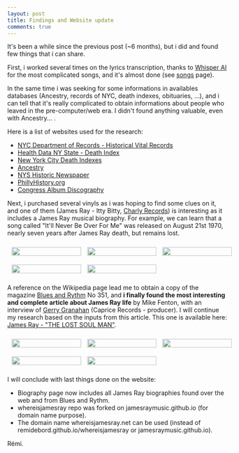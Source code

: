```yaml
---
layout: post
title: Findings and Website update
comments: true
---
```


It's been a while since the previous post (~6 months), but i did and found few things that i can share.

First, i worked several times on the lyrics transcription, thanks to [Whisper AI](https://openai.com/research/whisper) for the most complicated songs, and it's almost done (see [songs](./songs.md) page).

In the same time i was seeking for some informations in availables databases (Ancestry, records of NYC, death indexes, obituaries, ...), and i can tell that it's really complicated to obtain informations about people who leaved in the pre-computer/web era. I didn't found anything valuable, even with Ancestry... . 

Here is a list of websites used for the research:
- [NYC Department of Records - Historical Vital Records](https://a860-historicalvitalrecords.nyc.gov/digital-vital-records)
- [Health Data NY State - Death Index](https://health.data.ny.gov/Health/Genealogical-Research-Death-Index-Beginning-1957/vafa-pf2s)
- [New York City Death Indexes](https://www.deathindexes.com/newyork/city.html)
- [Ancestry](https://www.ancestry.com/)
- [NYS Historic Newspaper](https://nyshistoricnewspapers.org/)
- [PhillyHistory.org](https://www.phillyhistory.org/PhotoArchive/Home.aspx)
- [Congress Album Discography](https://www.bsnpubs.com/mca/congress/congress.html)

Next, i purchased several vinyls as i was hoping to find some clues on it, and one of them (James Ray - Itty Bitty, [Charly Records](https://www.charly.co.uk/)) is interesting as it includes a James Ray musical biography. For example, we can learn that a song called "It'll Never Be Over For Me" was released on August 21st 1970, nearly seven years after James Ray death, but remains lost.

<style>
    .image-gallery { column-count: 3; }
    img { width: 100%; height: auto; padding: 10px; }
</style>

<div class="image-gallery">
    <a href="{{ "/uploads/photos/IMG_1456.JPG" | relative_url }}"><img src="{{ "/uploads/photos/IMG_1456.JPG" | relative_url }}"/></a>
    <a href="{{ "/uploads/photos/IMG_1457.JPG" | relative_url }}"><img src="{{ "/uploads/photos/IMG_1457.JPG" | relative_url }}"/></a>
    <a href="{{ "/uploads/photos/IMG_1458.JPG" | relative_url }}"><img src="{{ "/uploads/photos/IMG_1458.JPG" | relative_url }}"/></a>
    <a href="{{ "/uploads/photos/IMG_1459.JPG" | relative_url }}"><img src="{{ "/uploads/photos/IMG_1459.JPG" | relative_url }}"/></a>
    <a href="{{ "/uploads/photos/IMG_1460.JPG" | relative_url }}"><img src="{{ "/uploads/photos/IMG_1460.JPG" | relative_url }}"/></a>
</div>

A reference on the Wikipedia page lead me to obtain a copy of the magazine [Blues and Rythm](http://www.bluesandrhythm.co.uk/) No 351, and __i finally found the most interesting and complete article about James Ray life__ by Mike Fenton, with an interview of [Gerry Granahan](https://en.wikipedia.org/wiki/Gerry_Granahan) (Caprice Records - producer). I will continue my research based on the inputs from this article. This one is available here: [James Ray - "THE LOST SOUL MAN"](./mirrors/biography-mike-fenton.md).

<div class="image-gallery">
    <a href="{{ "/uploads/photos/blues_and_rythm/01_blues_and_rythm_351_august_2020_cover.jpg" | relative_url }}"><img src="{{ "/uploads/photos/blues_and_rythm/01_blues_and_rythm_351_august_2020_cover.jpg" | relative_url }}"/></a>
    <a href="{{ "/uploads/photos/blues_and_rythm/02_blues_and_rythm_351_august_2020_p8.jpg" | relative_url }}"><img src="{{ "/uploads/photos/blues_and_rythm/02_blues_and_rythm_351_august_2020_p8.jpg" | relative_url }}"/></a>
    <a href="{{ "/uploads/photos/blues_and_rythm/03_blues_and_rythm_351_august_2020_p9.jpg" | relative_url }}"><img src="{{ "/uploads/photos/blues_and_rythm/03_blues_and_rythm_351_august_2020_p9.jpg" | relative_url }}"/></a>
    <a href="{{ "/uploads/photos/blues_and_rythm/04_blues_and_rythm_351_august_2020_p10.jpg" | relative_url }}"><img src="{{ "/uploads/photos/blues_and_rythm/04_blues_and_rythm_351_august_2020_p10.jpg" | relative_url }}"/></a>
    <a href="{{ "/uploads/photos/blues_and_rythm/05_blues_and_rythm_351_august_2020_p11.jpg" | relative_url }}"><img src="{{ "/uploads/photos/blues_and_rythm/05_blues_and_rythm_351_august_2020_p11.jpg" | relative_url }}"/></a>
</div>

I will conclude with last things done on the website:
- Biography page now includes all James Ray biographies found over the web and from Blues and Rythm.
- whereisjamesray repo was forked on jamesraymusic.github.io (for domain name purpose).
- The domain name whereisjamesray.net can be used (instead of remidebord.github.io/whereisjamesray or jamesraymusic.github.io).

Rémi.
